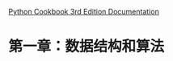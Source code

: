 
[Python Cookbook 3rd Edition Documentation](https://python3-cookbook.readthedocs.io/zh_CN/latest/index.html)

# 第一章：数据结构和算法


